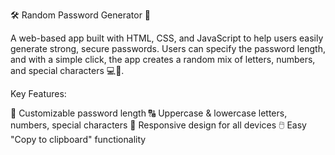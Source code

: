 🛠️ Random Password Generator 🔑

A web-based app built with HTML, CSS, and JavaScript to help users easily generate strong, secure passwords. Users can specify the password length, and with a simple click, the app creates a random mix of letters, numbers, and special characters 💻🔐.

Key Features:

📏 Customizable password length
🔠 Uppercase & lowercase letters, numbers, special characters
📱 Responsive design for all devices
🖱️ Easy "Copy to clipboard" functionality
